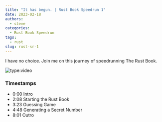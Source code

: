 ```yaml
---
title: "It has begun. | Rust Book Speedrun 1"
date: 2023-02-18
authors:
  - steve
categories:
  - Rust Book Speedrun
tags:
  - rust
slug: rust-sr-1
---
```


I have no choice. Join me on this journey of speedrunning The Rust Book.

<!-- more -->

![type:video](https://www.youtube.com/embed/wS2IT-qgOhs)

### Timestamps

- 0:00 Intro
- 2:08 Starting the Rust Book
- 3:23 Guessing Game
- 4:48 Generating a Secret Number
- 8:01 Outro
